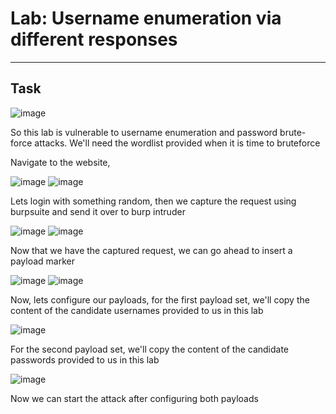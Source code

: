 # Lab: Username enumeration via different responses
<hr>

## Task

![image](https://github.com/BlackAnon22/BlackAnon22.github.io/assets/67879936/c43d0417-5927-4770-b8b7-894fdc85d040)

So this lab is vulnerable to username enumeration and password brute-force attacks. We'll need the wordlist provided when it is time to bruteforce

Navigate to the website,

![image](https://github.com/BlackAnon22/BlackAnon22.github.io/assets/67879936/8adb0cb3-8243-4d2a-bd80-2a44d3c2b023)
![image](https://github.com/BlackAnon22/BlackAnon22.github.io/assets/67879936/474199c8-3f0f-41c6-a9fb-752aa0117ce1)

Lets login with something random, then we capture the request using burpsuite and send it over to burp intruder

![image](https://github.com/BlackAnon22/BlackAnon22.github.io/assets/67879936/8eb0739e-4e37-4174-8481-b9a8542a226e)
![image](https://github.com/BlackAnon22/BlackAnon22.github.io/assets/67879936/e5ef07b6-ee01-4739-b7bb-fb403d2387ba)

Now that we have the captured request, we can go ahead to insert a payload marker

![image](https://github.com/BlackAnon22/BlackAnon22.github.io/assets/67879936/4f9a9449-f479-4153-ac63-7f2d1f373aff)
![image](https://github.com/BlackAnon22/BlackAnon22.github.io/assets/67879936/235e7b0c-7374-4b97-bc30-e678e78ee30b)

Now, lets configure our payloads, for the first payload set, we'll copy the content of the candidate usernames provided to us in this lab

![image](https://github.com/BlackAnon22/BlackAnon22.github.io/assets/67879936/f21c4426-7ee3-4158-9fef-0cc642a4e93a)

For the second payload set, we'll copy the content of the candidate passwords provided to us in this lab

![image](https://github.com/BlackAnon22/BlackAnon22.github.io/assets/67879936/086222dc-c227-4889-b270-04cca9423c2b)

Now we can start the attack after configuring both payloads













































